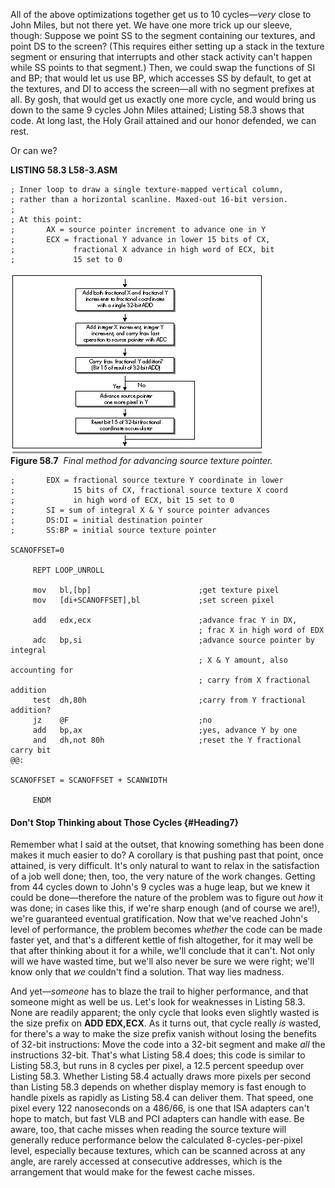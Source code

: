 All of the above optimizations together get us to 10 cycles—*very* close
to John Miles, but not there yet. We have one more trick up our sleeve,
though: Suppose we point SS to the segment containing our textures, and
point DS to the screen? (This requires either setting up a stack in the
texture segment or ensuring that interrupts and other stack activity
can't happen while SS points to that segment.) Then, we could swap the
functions of SI and BP; that would let us use BP, which accesses SS by
default, to get at the textures, and DI to access the screen—all with no
segment prefixes at all. By gosh, that would get us exactly one more
cycle, and would bring us down to the same 9 cycles John Miles attained;
Listing 58.3 shows that code. At long last, the Holy Grail attained and
our honor defended, we can rest.

Or can we?

**LISTING 58.3 L58-3.ASM**

    ; Inner loop to draw a single texture-mapped vertical column,
    ; rather than a horizontal scanline. Maxed-out 16-bit version.
    ;
    ; At this point:
    ;       AX = source pointer increment to advance one in Y
    ;       ECX = fractional Y advance in lower 15 bits of CX,
    ;             fractional X advance in high word of ECX, bit
    ;             15 set to 0

![](images/58-07.jpg)\
 **Figure 58.7**  *Final method for advancing source texture pointer.*

    ;       EDX = fractional source texture Y coordinate in lower
    ;             15 bits of CX, fractional source texture X coord
    ;             in high word of ECX, bit 15 set to 0
    ;       SI = sum of integral X & Y source pointer advances
    ;       DS:DI = initial destination pointer
    ;       SS:BP = initial source texture pointer

    SCANOFFSET=0

         REPT LOOP_UNROLL

         mov   bl,[bp]                        ;get texture pixel
         mov   [di+SCANOFFSET],bl             ;set screen pixel

         add   edx,ecx                        ;advance frac Y in DX,
                                              ; frac X in high word of EDX
         adc   bp,si                          ;advance source pointer by integral
                                              ; X & Y amount, also accounting for
                                              ; carry from X fractional addition
         test  dh,80h                         ;carry from Y fractional addition?
         jz    @F                             ;no
         add   bp,ax                          ;yes, advance Y by one
         and   dh,not 80h                     ;reset the Y fractional carry bit
    @@:

    SCANOFFSET = SCANOFFSET + SCANWIDTH

         ENDM

#### Don't Stop Thinking about Those Cycles {#Heading7}

Remember what I said at the outset, that knowing something has been done
makes it much easier to do? A corollary is that pushing past that point,
once attained, is very difficult. It's only natural to want to relax in
the satisfaction of a job well done; then, too, the very nature of the
work changes. Getting from 44 cycles down to John's 9 cycles was a huge
leap, but we knew it could be done—therefore the nature of the problem
was to figure out *how* it was done; in cases like this, if we're sharp
enough (and of course we are!), we're guaranteed eventual gratification.
Now that we've reached John's level of performance, the problem becomes
*whether* the code can be made faster yet, and that's a different kettle
of fish altogether, for it may well be that after thinking about it for
a while, we'll conclude that it can't. Not only will we have wasted
time, but we'll also never be sure we were right; we'll know only that
*we* couldn't find a solution. That way lies madness.

And yet—*someone* has to blaze the trail to higher performance, and that
someone might as well be us. Let's look for weaknesses in Listing 58.3.
None are readily apparent; the only cycle that looks even slightly
wasted is the size prefix on **ADD EDX,ECX**. As it turns out, that
cycle really *is* wasted, for there's a way to make the size prefix
vanish without losing the benefits of 32-bit instructions: Move the code
into a 32-bit segment and make *all* the instructions 32-bit. That's
what Listing 58.4 does; this code is similar to Listing 58.3, but runs
in 8 cycles per pixel, a 12.5 percent speedup over Listing 58.3. Whether
Listing 58.4 actually draws more pixels per second than Listing 58.3
depends on whether display memory is fast enough to handle pixels as
rapidly as Listing 58.4 can deliver them. That speed, one pixel every
122 nanoseconds on a 486/66, is one that ISA adapters can't hope to
match, but fast VLB and PCI adapters can handle with ease. Be aware,
too, that cache misses when reading the source texture will generally
reduce performance below the calculated 8-cycles-per-pixel level,
especially because textures, which can be scanned across at any angle,
are rarely accessed at consecutive addresses, which is the arrangement
that would make for the fewest cache misses.
